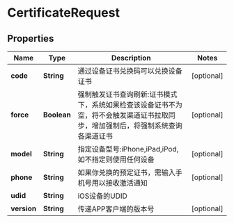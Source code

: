 

# CertificateRequest

## Properties

Name | Type | Description | Notes
------------ | ------------- | ------------- | -------------
**code** | **String** | 通过设备证书兑换码可以兑换设备证书 |  [optional]
**force** | **Boolean** | 强制触发证书查询刷新:证书模式下，系统如果检查该设备证书不为空，将不会触发渠道证书拉取同步，增加强制后，将强制系统查询各渠道证书 |  [optional]
**model** | **String** | 指定设备型号:iPhone,iPad,iPod,如不指定则使用任何设备 |  [optional]
**phone** | **String** | 如果你兑换的预定证书，需输入手机号用以接收激活通知 |  [optional]
**udid** | **String** | iOS设备的UDID | 
**version** | **String** | 传递APP客户端的版本号 |  [optional]



